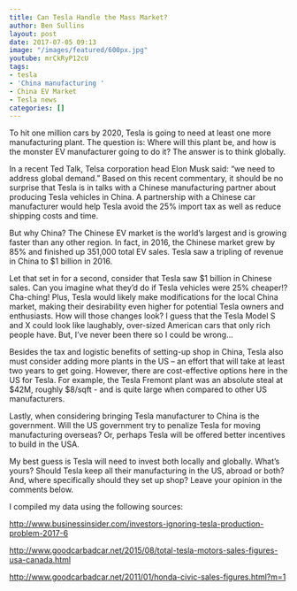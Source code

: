 ```yaml
---
title: Can Tesla Handle the Mass Market?
author: Ben Sullins
layout: post
date: 2017-07-05 09:13
image: "/images/featured/600px.jpg"
youtube: mrCkRyP12cU
tags:
- tesla
- 'China manufacturing '
- China EV Market
- Tesla news
categories: []
---
```



To hit one million cars by 2020, Tesla is going to need at least one more manufacturing plant. The question is: Where will this plant be, and how is the monster EV manufacturer going to do it? The answer is to think globally.

In a recent Ted Talk, Telsa corporation head Elon Musk said: “we need to address global demand.” Based on this recent commentary, it should be no surprise that Tesla is in talks with a Chinese manufacturing partner about producing Tesla vehicles in China. A partnership with a Chinese car manufacturer would help Tesla avoid the 25% import tax as well as reduce shipping costs and time.

But why China? The Chinese EV market is the world’s largest and is growing faster than any other region. In fact, in 2016, the Chinese market grew by 85% and finished up 351,000 total EV sales. Tesla saw a tripling of revenue in China to $1 billion in 2016.

Let that set in for a second, consider that Tesla saw $1 billion in Chinese sales. Can you imagine what they’d do if Tesla vehicles were 25% cheaper!? Cha-ching! Plus, Tesla would likely make modifications for the local China market, making their desirability even higher for potential Tesla owners and enthusiasts. How will those changes look? I guess that the Tesla Model S and X could look like laughably, over-sized American cars that only rich people have. But, I’ve never been there so I could be wrong…

Besides the tax and logistic benefits of setting-up shop in China, Tesla also must consider adding more plants in the US – an effort that will take at least two years to get going. However, there are cost-effective options here in the US for Tesla. For example, the Tesla Fremont plant was an absolute steal at $42M, roughly $8/sqft - and is quite large when compared to other US manufacturers.

Lastly, when considering bringing Tesla manufacturer to China is the government. Will the US government try to penalize Tesla for moving manufacturing overseas? Or, perhaps Tesla will be offered better incentives to build in the USA.

My best guess is Tesla will need to invest both locally and globally. What’s yours? Should Tesla keep all their manufacturing in the US, abroad or both? And, where specifically should they set up shop? Leave your opinion in the comments below.

I compiled my data using the following sources:

http://www.businessinsider.com/investors-ignoring-tesla-production-problem-2017-6

http://www.goodcarbadcar.net/2015/08/total-tesla-motors-sales-figures-usa-canada.html

http://www.goodcarbadcar.net/2011/01/honda-civic-sales-figures.html?m=1